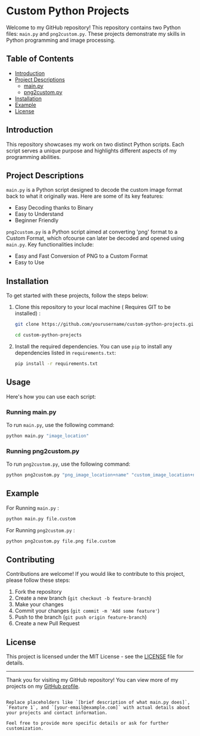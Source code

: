 # Custom Python Projects

Welcome to my GitHub repository! This repository contains two Python files: `main.py` and `png2custom.py`. These projects demonstrate my skills in Python programming and image processing.

## Table of Contents
- [Introduction](#introduction)
- [Project Descriptions](#project-descriptions)
  - [main.py](#mainpy)
  - [png2custom.py](#png2custompy)
- [Installation](#installation)
- [Example](#example)
- [License](#license)

## Introduction

This repository showcases my work on two distinct Python scripts. Each script serves a unique purpose and highlights different aspects of my programming abilities.

## Project Descriptions

`main.py` is a Python script designed to decode the custom image format back to what it originally was. Here are some of its key features:

- Easy Decoding thanks to Binary
- Easy to Understand
- Beginner Friendly

`png2custom.py` is a Python script aimed at converting 'png' format to a Custom Format, which ofcourse can later be decoded and opened using `main.py`. Key functionalities include:

- Easy and Fast Conversion of PNG to a Custom Format
- Easy to Use

## Installation

To get started with these projects, follow the steps below:

1. Clone this repository to your local machine ( Requires GIT to be installed) :

   ```bash
   git clone https://github.com/yourusername/custom-python-projects.git
   
   cd custom-python-projects
   ```

2. Install the required dependencies. You can use `pip` to install any dependencies listed in `requirements.txt`:

   ```bash
   pip install -r requirements.txt
   ```

## Usage

Here's how you can use each script:

### Running main.py

To run `main.py`, use the following command:

```bash
python main.py "image_location"
```

### Running png2custom.py

To run `png2custom.py`, use the following command:

```bash
python png2custom.py "png_image_location+name" "custom_image_location+name"
```

## Example

For Running `main.py` :
```bash
python main.py file.custom
```

For Running `png2custom.py` :
```bash
python png2custom.py file.png file.custom
```


## Contributing

Contributions are welcome! If you would like to contribute to this project, please follow these steps:

1. Fork the repository
2. Create a new branch (`git checkout -b feature-branch`)
3. Make your changes
4. Commit your changes (`git commit -m 'Add some feature'`)
5. Push to the branch (`git push origin feature-branch`)
6. Create a new Pull Request

## License

This project is licensed under the MIT License - see the [LICENSE](LICENSE) file for details.

---

Thank you for visiting my GitHub repository! You can view more of my projects on my [GitHub profile](https://github.com/ayush-mann-0).
```

Replace placeholders like `[brief description of what main.py does]`, `Feature 1`, and `[your-email@example.com]` with actual details about your projects and contact information.

Feel free to provide more specific details or ask for further customization.
